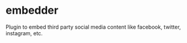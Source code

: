 # embedder
Plugin to embed third party social media content like facebook, twitter, instagram, etc.
